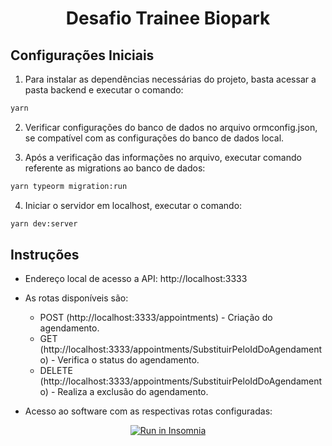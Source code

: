 <h1 align="center">
  Desafio Trainee Biopark
</h1>

## Configurações Iniciais
1. Para instalar as dependências necessárias do projeto, basta acessar a pasta backend e executar o comando: 

```sh
yarn
```

2. Verificar configurações do banco de dados no arquivo ormconfig.json, se compatível com as configurações do banco de dados local.

3. Após a verificação das informações no arquivo, executar comando referente as migrations ao banco de dados:

```sh
yarn typeorm migration:run
```

4. Iniciar o servidor em localhost, executar o comando:

```sh
yarn dev:server
```

## Instruções

* Endereço local de acesso a API: http://localhost:3333
* As rotas disponíveis são:
    * POST (http://localhost:3333/appointments) - Criação do agendamento.
    * GET (http://localhost:3333/appointments/SubstituirPeloIdDoAgendamento) - Verifica o status do agendamento.
    * DELETE (http://localhost:3333/appointments/SubstituirPeloIdDoAgendamento) - Realiza a exclusão do agendamento.

* Acesso ao software com as respectivas rotas configuradas:

<div align="center">
  <a href="https://insomnia.rest/run/?label=Desafio%20Trainee%20Biopark&uri=https%3A%2F%2Fgithub.com%2FWagnerFilipeMoura%2Fdesafio-trainee-biopark%2Fblob%2Fmain%2Finsomnia.json" target="_blank"><img src="https://insomnia.rest/images/run.svg" alt="Run in Insomnia"></a>
</div>
